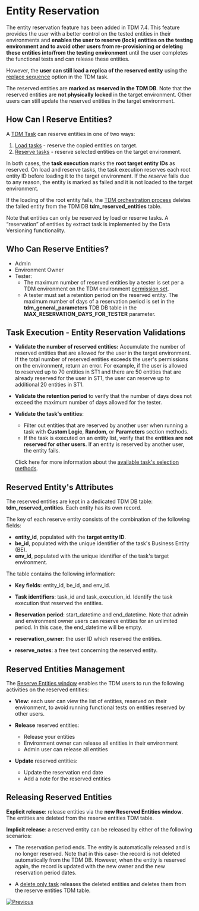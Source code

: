 # Entity Reservation

The entity reservation feature has been added in TDM 7.4. This feature provides the user with a better control on the tested entities in their environments and **enables the user to reserve (lock) entities on the testing environment and to avoid other users from re-provisioning or deleting these entities into/from the testing environment** until the user completes the functional tests and can release these entities.

However, the **user can still load a replica of the reserved entity** using the [replace sequence](/articles/TDM/tdm_gui/17_load_task_regular_mode.md#replace-sequence) option in the TDM task.

The reserved entities are **marked as reserved in the TDM DB**. Note that the reserved entities are **not physically locked** in the target environment. Other users can still update the reserved entities in the target environment.

## **How Can I Reserve Entities?** 

A [TDM Task](/articles/TDM/tdm_gui/14_task_overview.md) can reserve entities in one of two ways:

1. [Load tasks](/articles/TDM/tdm_gui/18_load_task_data_versioning_mode.md) - reserve the copied entities on target.
2. [Reserve tasks](/articles/TDM/tdm_gui/20_reserve_only_task.md) - reserve selected entities on the target environment.

In both cases, the **task execution** marks the **root target entity IDs** as reserved. On load and reserve tasks, the task execution reserves each root entity ID before loading it to the target environment. If the *reserve* fails due to any reason, the entity is marked as failed and it is not loaded to the target environment.

If the loading of the root entity fails, the [TDM orchestration process](/articles/TDM/tdm_implementation/11_tdm_implementation_using_generic_flows.md#step-4---create-the-tdmorchestratorflow-from-the-template) deletes the failed entity from the TDM DB **tdm_reserved_entities** table.

Note that entities can only be reserved by load or reserve tasks. A “reservation” of entities by extract task is implemented by the Data Versioning functionality.

## **Who Can Reserve Entities?** 

- Admin
- Environment Owner
- Tester: 
  - The maximum number of reserved entities by a tester is set per a TDM environment on the TDM environment [permission set](/articles/TDM/tdm_gui/10_environment_roles_tab.md). 
  - A tester must set a retention period on the reserved entity. The maximum number of days of a reservation period is set in the **tdm_general_parameters** TDB DB table in the **MAX_RESERVATION_DAYS_FOR_TESTER** parameter.

## Task Execution - Entity Reservation Validations

- **Validate the number of reserved entities:**  Accumulate the number of reserved entities that are allowed for the user in the target environment. If the total number of reserved entities exceeds the user's permissions on the environment, return an error. For example, if the user is allowed to reserved up to 70 entities in ST1 and there are 50 entities that are already reserved for the user in ST1, the user can reserve up to additional 20 entities in ST1.

- **Validate the retention period** to verify that the number of days does not exceed the maximum number of days allowed for the tester.

- **Validate the task's entities**:

  - Filter out entities that are reserved by another user when running a task with **Custom Logic**, **Random**, or **Parameters** section methods.
  - If the task is executed on an entity list, verify that the **entities are not reserved for other users**. If an entity is reserved by another user, the entity fails.

  Click here for more information about the [available task's selection methods](03a_task_execution_building_entity_list_on_tasks_LUs.md#root-lus).



## Reserved Entity's Attributes

The reserved entities are kept in a dedicated TDM DB table: **tdm_reserved_entities**. Each entity has its own record.

The key of each reserve entity consists of the combination of the following fields:

- **entity_id**, populated with the **target entity ID**.
- **be_id**, populated with the unique identifier of the task's Business Entity (BE).
- **env_id**, populated with the unique identifier of the task's target environment.

The table contains the following information:

- **Key fields**: entity_id, be_id, and env_id.

- **Task identifiers**: task_id and task_execution_id. Identify the task execution that reserved the entities.

- **Reservation period**: start_datetime and end_datetime. Note that admin and environment owner users can reserve entities for an unlimited period. In this case, the end_datetime will be empty.

- **reservation_owner**: the user ID which reserved the entities. 

- **reserve_notes**: a free text concerning the reserved entity.

  

## **Reserved Entities Management**

The [Reserve Entities window](/articles/TDM/tdm_gui/13_reserved_entities_window.md) enables the TDM users to run the following activities on the reserved entities:

- **View**: each user can view the list of entities, reserved on their environment, to avoid running functional tests on entities reserved by other users.

- **Release** reserved entities:
  - Release your entities
  - Environment owner can release all entities in their environment
  - Admin user can release all entities

- **Update** reserved entities:
  - Update the reservation end date
  - Add a note for the reserved entities

## Releasing Reserved Entities

**Explicit release**: release entities via the **new Reserved Entities window**. The entities are deleted from the reserve entities TDM table.

**Implicit release**: a reserved entity can be released by either of the following scenarios:
- The reservation period ends. The entity is automatically released and is no longer reserved. Note that in this case- the record is not deleted automatically from the TDM DB. However, when the entity is reserved again, the record is updated with the new owner and the new reservation period dates.

- A [delete only task](/articles/TDM/tdm_gui/19_delete_only_task.md) releases the deleted entities and deletes them from the reserve entities TDM table.

  

[![Previous](/articles/images/Previous.png)](07_tdm_parameters_handling.md)
